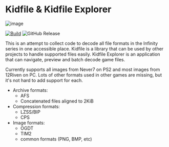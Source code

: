 # Kidfile & Kidfile Explorer

![image](https://github.com/user-attachments/assets/1f161034-366d-4f39-af5f-45bb904757b0)

[![Build](https://github.com/malucard/kidfile/actions/workflows/build.yml/badge.svg)](https://github.com/malucard/kidfile/actions/workflows/build.yml) ![GitHub Release](https://img.shields.io/github/v/release/malucard/kidfile)

This is an attempt to collect code to decode all file formats in the Infinity series in one accessible place.
Kidfile is a library that can be used by other projects to handle supported files easily.
Kidfile Explorer is an application that can navigate, preview and batch decode game files.

Currently supports all images from Never7 on PS2 and most images from 12Riven on PC. Lots of other formats used in other games are missing, but it's not hard to add support for each.

- Archive formats:
  - AFS
  - Concatenated files aligned to 2KiB
- Compression formats:
  - LZSS/BIP
  - CPS
- Image formats:
  - OGDT
  - TIM2
  - common formats (PNG, BMP, etc)
